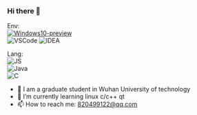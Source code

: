 ### Hi there 👋

Env:   
[![Windows10-preview](https://img.shields.io/badge/MacOS-BigSur-blue?style=flat-square&logo=Apple&logoColor=blue)](https://insider.windows.com/)  
![VSCode](https://img.shields.io/badge/IDE-VSC-007ACC?style=flat-square&logo=Visual-Studio-Code&logoColor=blue)
![IDEA](https://img.shields.io/badge/IDE-IDEA-black?style=flat-square&logo=JetBrains&logoColor=black)

Lang:  
![JS](https://img.shields.io/badge/JavaScript--yellow?style=flat-square&logo=JavaScript&logoColor=yellow)   
![Java](https://img.shields.io/badge/Java--red?style=flat-square&logo=Java&logoColor=red)  
![C](https://img.shields.io/badge/C--blue?style=flat-square&logo=C&logoColor=blue)  

- 🔭 I am a graduate student in Wuhan University of technology
- 🌱 I’m currently learning linux c/c++ qt
- 📫 How to reach me: 820499122@qq.com


